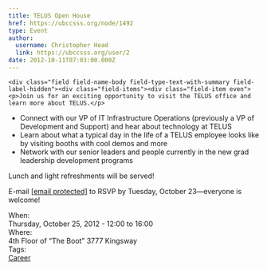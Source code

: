 ```yaml
---
title: TELUS Open House 
href: https://ubccsss.org/node/1492
type: Event
author:
  username: Christopher Head
  link: https://ubccsss.org/user/2
date: 2012-10-11T07:03:00.000Z
---
```



    <div class="field field-name-body field-type-text-with-summary field-label-hidden"><div class="field-items"><div class="field-item even"><p>Join us for an exciting opportunity to visit the TELUS office and learn more about TELUS.</p>
<ul>
<li>Connect with our VP of IT Infrastructure Operations (previously a VP of Development and Support) and hear about technology at TELUS</li>
<li>Learn about what a typical day in the life of a TELUS employee looks like by visiting booths with cool demos and more</li>
<li>Network with our senior leaders and people currently in the new grad leadership development programs</li>
</ul>
<p>Lunch and light refreshments will be served!</p>
<p>E-mail <a href="/cdn-cgi/l/email-protection#33677f776361565041465a475e565d477347565f46401d505c5e"><span class="__cf_email__" data-cfemail="d2869e968280b7b1a0a7bba6bfb7bca692a6b7bea7a1fcb1bdbf">[email&#xA0;protected]</span></a> to RSVP by Tuesday, October 23&#x2014;everyone is welcome!</p>
</div></div></div><div class="field field-name-field-dates field-type-datetime field-label-above"><div class="field-label">When:&#xA0;</div><div class="field-items"><div class="field-item even"><span class="date-display-single">Thursday, October 25, 2012 - <span class="date-display-range"><span class="date-display-start">12:00</span> to <span class="date-display-end">16:00</span></span></span></div></div></div><div class="field field-name-field-location field-type-text field-label-above"><div class="field-label">Where:&#xA0;</div><div class="field-items"><div class="field-item even">4th Floor of &#x201C;The Boot&#x201D; 3777 Kingsway</div></div></div>    <footer>
    <div class="field field-name-field-tags field-type-taxonomy-term-reference field-label-above"><div class="field-label">Tags:&#xA0;</div><div class="field-items"><div class="field-item even"><a href="/career">Career</a></div></div></div>      </footer>
    